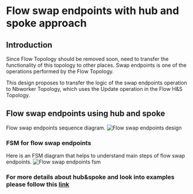# Flow swap endpoints with hub and spoke approach

## Introduction
Since Flow Topology should be removed soon, need to transfer the functionality of this topology to other places. 
Swap endpoints is one of the operations performed by the Flow Topology.

This design proposes to transfer the logic of the swap endpoints operation to Nbworker Topology, 
which uses the Update operation in the Flow H&S Topology.

## Flow swap endpoints using hub and spoke
Flow swap endpoints sequence diagram.
![Flow swap endpoints design](flow-swap-endpoints.png "Flow swap endpoints sequence diagram")

### FSM for flow swap endpoints
Here is an FSM diagram that helps to understand main steps of flow swap endpoints.
![Flow swap endpoints fsm](flow-swap-endpoints-fsm.png "Flow swap endpoints fsm diagram")

### For more details about hub&spoke and look into examples please follow this [link](https://github.com/telstra/open-kilda/blob/develop/docs/design/hub-and-spoke/v7/README.md)
